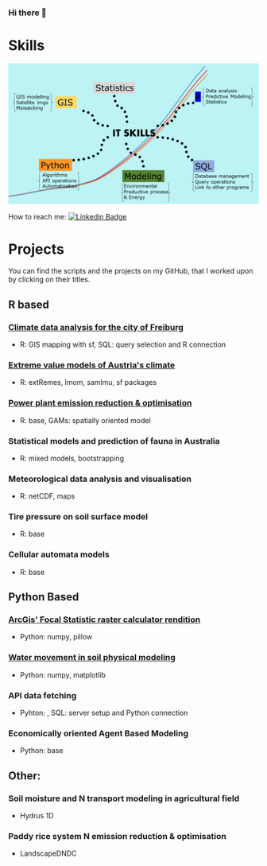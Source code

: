 ### Hi there 👋


# Skills
<!--
**vmasc99/vmasc99** is a ✨ _special_ ✨ repository because its `README.md` (this file) appears on your GitHub profile.

Here are some ideas to get you started:

- 🔭 I’m currently working on ...
- 🌱 I’m currently learning ...
- 👯 I’m looking to collaborate on ...
- 🤔 I’m looking for help with ...
- 💬 Ask me about ...
- 📫 How to reach me: ...
- 😄 Pronouns: ...
- ⚡ Fun fact: ...

<div id="badges">
  <img src="https://img.shields.io/badge/LinkedIn-blue?style=for-the-badge&logo=linkedin&logoColor=white" alt="LinkedIn Badge"/>
</div>

-->


<div id="skills">
  <img src="https://github.com/vmasc99/imgs_README/blob/main/github_material_1.png"/>
</div>


How to reach me: [![Linkedin Badge](https://img.shields.io/badge/-LINKEDIN-blue?style=flat&logo=Linkedin&logoColor=white)](https://www.linkedin.com/in/valentino-mascherini-452175216/)

# Projects

You can find the scripts and the projects on my GitHub, that I worked upon by clicking on their titles.

## R based

### [Climate data analysis for the city of Freiburg](https://github.com/vmasc99/Clim_Frei)
- R: GIS mapping with sf, SQL: query selection and R connection

### [Extreme value models of Austria's climate](https://github.com/vmasc99/Extreme_Values_Stat)
- R: extRemes, lmom, samlmu, sf packages

### [Power plant emission reduction & optimisation](https://github.com/vmasc99/Power_plants)
- R: base, GAMs: spatially oriented model

### Statistical models and prediction of fauna in Australia
- R: mixed models, bootstrapping

### Meteorological data analysis and visualisation
- R: netCDF, maps

### Tire pressure on soil surface model
- R: base

### Cellular automata models
- R: base

## Python Based

### [ArcGis' Focal Statistic raster calculator rendition](https://github.com/vmasc99/Focal_Statistics)
- Python: numpy, pillow

### [Water movement in soil physical modeling](https://github.com/vmasc99/Hydraulic_modeling)
- Python: numpy, matplotlib
 
### API data fetching
- Pyhton: , SQL: server setup and Python connection

### Economically oriented Agent Based Modeling
- Python: base

## Other:

### Soil moisture and N transport modeling in agricultural field
- Hydrus 1D

### Paddy rice system N emission reduction & optimisation
- LandscapeDNDC






